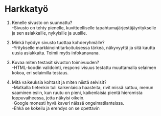 # Harkkatyö

1. Kenelle sivusto on suunnattu?<br>
-Sivusto on tehty pienelle, kuvitteelliselle tapahtumajärjestäjäyritykselle ja sen asiakkaille, nykyisille ja uusille.

2. Minkä hyödyn sivusto tuottaa kohderyhmälle?<br>
-Yritykselle markkinointitarkoituksessa tärkeä, näkyvyyttä ja sitä kautta uusia asiakkaita. Toimii myös infokanavana.
	
3. Kuvaa miten testasit sivuston toimivuuden?<br>
-HTML-koodin validointi, responsiivisuus testattu muuttamalla selaimen kokoa, eri selaimilla testaus.
	
4. Mitä vaikeuksia kohtasit ja miten niistä selvisit?<br>
-Matkalla tietenkin tuli kaikenlaisia haasteita, rivit missä sattuu, menun saaminen esiin, kun
ruutu on pieni, kaikenlaisia pientä hieromista loppuvaiheessa, jotta näkyisi oikein.<br>
-Google monesti hyvä kaveri näissä ongelmatilanteissa.<br>
-Ehkä se kokeilu ja erehdys on se opettavin

